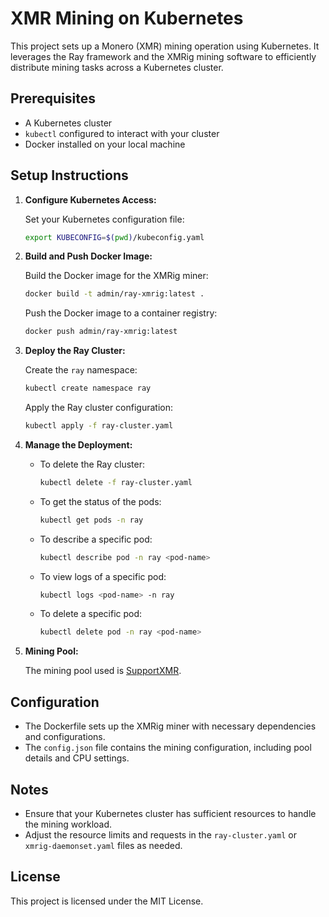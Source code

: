 # XMR Mining on Kubernetes

This project sets up a Monero (XMR) mining operation using Kubernetes. It leverages the Ray framework and the XMRig mining software to efficiently distribute mining tasks across a Kubernetes cluster.

## Prerequisites

- A Kubernetes cluster
- `kubectl` configured to interact with your cluster
- Docker installed on your local machine

## Setup Instructions

1. **Configure Kubernetes Access:**

   Set your Kubernetes configuration file:
   ```bash
   export KUBECONFIG=$(pwd)/kubeconfig.yaml
   ```

2. **Build and Push Docker Image:**

   Build the Docker image for the XMRig miner:
   ```bash
   docker build -t admin/ray-xmrig:latest .
   ```

   Push the Docker image to a container registry:
   ```bash
   docker push admin/ray-xmrig:latest
   ```

3. **Deploy the Ray Cluster:**

   Create the `ray` namespace:
   ```bash
   kubectl create namespace ray
   ```

   Apply the Ray cluster configuration:
   ```bash
   kubectl apply -f ray-cluster.yaml
   ```

4. **Manage the Deployment:**

   - To delete the Ray cluster:
     ```bash
     kubectl delete -f ray-cluster.yaml
     ```

   - To get the status of the pods:
     ```bash
     kubectl get pods -n ray
     ```

   - To describe a specific pod:
     ```bash
     kubectl describe pod -n ray <pod-name>
     ```

   - To view logs of a specific pod:
     ```bash
     kubectl logs <pod-name> -n ray
     ```

   - To delete a specific pod:
     ```bash
     kubectl delete pod -n ray <pod-name>
     ```

5. **Mining Pool:**

   The mining pool used is [SupportXMR](https://supportxmr.com/).

## Configuration

- The Dockerfile sets up the XMRig miner with necessary dependencies and configurations.
- The `config.json` file contains the mining configuration, including pool details and CPU settings.

## Notes

- Ensure that your Kubernetes cluster has sufficient resources to handle the mining workload.
- Adjust the resource limits and requests in the `ray-cluster.yaml` or `xmrig-daemonset.yaml` files as needed.

## License

This project is licensed under the MIT License.